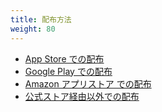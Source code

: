 ```yaml
---
title: 配布方法
weight: 80
---
```


- [App Store での配布](appstore)
- [Google Play での配布](google_play)
- [Amazon アプリストア での配布](amazon_store)
- [公式ストア経由以外での配布](non_market_deploy)





